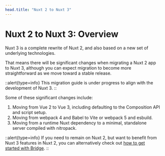 ```yaml
---
head.title: "Nuxt 2 to Nuxt 3"
---
```


# Nuxt 2 to Nuxt 3: Overview

Nuxt 3 is a complete rewrite of Nuxt 2, and also based on a new set of underlying technologies.

That means there will be significant changes when migrating a Nuxt 2 app to Nuxt 3, although you can expect migration to become more straightforward as we move toward a stable release.

<!-- 
::alert{type=info}
Nuxt 3 is now in release candidate stage. The main goal of the release candidate stage is to **increase the adoption rate of Nuxt 3** and **increase stability**. However, it is still in continued development. Read more about [Nuxt 3 release candidate status](https://github.com/nuxt/framework/discussions/3447).
:: 
-->

::alert{type=info}
This migration guide is under progress to align with the development of Nuxt 3.
::

Some of these significant changes include:

1. Moving from Vue 2 to Vue 3, including defaulting to the Composition API and script setup.
1. Moving from webpack 4 and Babel to Vite or webpack 5 and esbuild.
1. Moving from a runtime Nuxt dependency to a minimal, standalone server compiled with nitropack.

::alert{type=info}
If you need to remain on Nuxt 2, but want to benefit from Nuxt 3 features in Nuxt 2, you can alternatively check out [how to get started with Bridge](/bridge).
::
